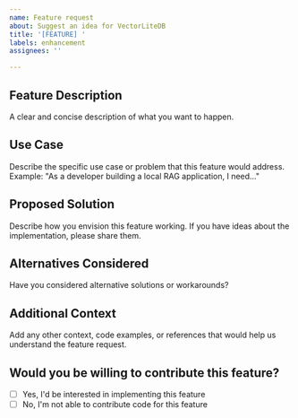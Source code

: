 ```yaml
---
name: Feature request
about: Suggest an idea for VectorLiteDB
title: '[FEATURE] '
labels: enhancement
assignees: ''

---
```


## Feature Description
A clear and concise description of what you want to happen.

## Use Case
Describe the specific use case or problem that this feature would address.
Example: "As a developer building a local RAG application, I need..."

## Proposed Solution
Describe how you envision this feature working.
If you have ideas about the implementation, please share them.

## Alternatives Considered
Have you considered alternative solutions or workarounds?

## Additional Context
Add any other context, code examples, or references that would help us understand the feature request.

## Would you be willing to contribute this feature?
- [ ] Yes, I'd be interested in implementing this feature
- [ ] No, I'm not able to contribute code for this feature